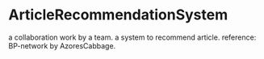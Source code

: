 # ArticleRecommendationSystem
a collaboration work by a team.
a system to recommend article.
reference: BP-network by  AzoresCabbage.